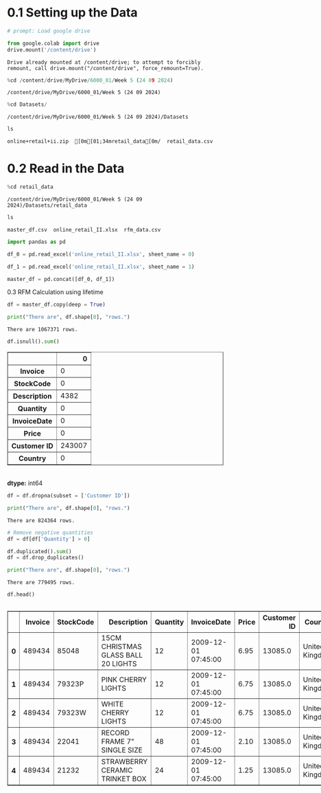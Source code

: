 # 0.1 Setting up the Data


```python
# prompt: Load google drive

from google.colab import drive
drive.mount('/content/drive')
```

    Drive already mounted at /content/drive; to attempt to forcibly remount, call drive.mount("/content/drive", force_remount=True).



```python
%cd /content/drive/MyDrive/6000_01/Week 5 (24 09 2024)
```

    /content/drive/MyDrive/6000_01/Week 5 (24 09 2024)



```python
%cd Datasets/
```

    /content/drive/MyDrive/6000_01/Week 5 (24 09 2024)/Datasets



```python
ls
```

    online+retail+ii.zip  [0m[01;34mretail_data[0m/  retail_data.csv


# 0.2 Read in the Data


```python
%cd retail_data
```

    /content/drive/MyDrive/6000_01/Week 5 (24 09 2024)/Datasets/retail_data



```python
ls
```

    master_df.csv  online_retail_II.xlsx  rfm_data.csv



```python
import pandas as pd
```


```python
df_0 = pd.read_excel('online_retail_II.xlsx', sheet_name = 0)
```


```python
df_1 = pd.read_excel('online_retail_II.xlsx', sheet_name = 1)
```


```python
master_df = pd.concat([df_0, df_1])
```

0.3 RFM Calculation using lifetime


```python
df = master_df.copy(deep = True)
```


```python
print("There are", df.shape[0], "rows.")
```

    There are 1067371 rows.



```python
df.isnull().sum()
```




<div>
<style scoped>
    .dataframe tbody tr th:only-of-type {
        vertical-align: middle;
    }

    .dataframe tbody tr th {
        vertical-align: top;
    }

    .dataframe thead th {
        text-align: right;
    }
</style>
<table border="1" class="dataframe">
  <thead>
    <tr style="text-align: right;">
      <th></th>
      <th>0</th>
    </tr>
  </thead>
  <tbody>
    <tr>
      <th>Invoice</th>
      <td>0</td>
    </tr>
    <tr>
      <th>StockCode</th>
      <td>0</td>
    </tr>
    <tr>
      <th>Description</th>
      <td>4382</td>
    </tr>
    <tr>
      <th>Quantity</th>
      <td>0</td>
    </tr>
    <tr>
      <th>InvoiceDate</th>
      <td>0</td>
    </tr>
    <tr>
      <th>Price</th>
      <td>0</td>
    </tr>
    <tr>
      <th>Customer ID</th>
      <td>243007</td>
    </tr>
    <tr>
      <th>Country</th>
      <td>0</td>
    </tr>
  </tbody>
</table>
</div><br><label><b>dtype:</b> int64</label>




```python
df = df.dropna(subset = ['Customer ID'])
```


```python
print("There are", df.shape[0], "rows.")
```

    There are 824364 rows.



```python
# Remove negative quantities
df = df[df['Quantity'] > 0]
```


```python
df.duplicated().sum()
df = df.drop_duplicates()
```


```python
print("There are", df.shape[0], "rows.")
```

    There are 779495 rows.



```python
df.head()
```





  <div id="df-1987d5e0-29ec-4af5-92da-13893e1398df" class="colab-df-container">
    <div>
<style scoped>
    .dataframe tbody tr th:only-of-type {
        vertical-align: middle;
    }

    .dataframe tbody tr th {
        vertical-align: top;
    }

    .dataframe thead th {
        text-align: right;
    }
</style>
<table border="1" class="dataframe">
  <thead>
    <tr style="text-align: right;">
      <th></th>
      <th>Invoice</th>
      <th>StockCode</th>
      <th>Description</th>
      <th>Quantity</th>
      <th>InvoiceDate</th>
      <th>Price</th>
      <th>Customer ID</th>
      <th>Country</th>
    </tr>
  </thead>
  <tbody>
    <tr>
      <th>0</th>
      <td>489434</td>
      <td>85048</td>
      <td>15CM CHRISTMAS GLASS BALL 20 LIGHTS</td>
      <td>12</td>
      <td>2009-12-01 07:45:00</td>
      <td>6.95</td>
      <td>13085.0</td>
      <td>United Kingdom</td>
    </tr>
    <tr>
      <th>1</th>
      <td>489434</td>
      <td>79323P</td>
      <td>PINK CHERRY LIGHTS</td>
      <td>12</td>
      <td>2009-12-01 07:45:00</td>
      <td>6.75</td>
      <td>13085.0</td>
      <td>United Kingdom</td>
    </tr>
    <tr>
      <th>2</th>
      <td>489434</td>
      <td>79323W</td>
      <td>WHITE CHERRY LIGHTS</td>
      <td>12</td>
      <td>2009-12-01 07:45:00</td>
      <td>6.75</td>
      <td>13085.0</td>
      <td>United Kingdom</td>
    </tr>
    <tr>
      <th>3</th>
      <td>489434</td>
      <td>22041</td>
      <td>RECORD FRAME 7" SINGLE SIZE</td>
      <td>48</td>
      <td>2009-12-01 07:45:00</td>
      <td>2.10</td>
      <td>13085.0</td>
      <td>United Kingdom</td>
    </tr>
    <tr>
      <th>4</th>
      <td>489434</td>
      <td>21232</td>
      <td>STRAWBERRY CERAMIC TRINKET BOX</td>
      <td>24</td>
      <td>2009-12-01 07:45:00</td>
      <td>1.25</td>
      <td>13085.0</td>
      <td>United Kingdom</td>
    </tr>
  </tbody>
</table>
</div>
    <div class="colab-df-buttons">

  <div class="colab-df-container">
    <button class="colab-df-convert" onclick="convertToInteractive('df-1987d5e0-29ec-4af5-92da-13893e1398df')"
            title="Convert this dataframe to an interactive table."
            style="display:none;">

  <svg xmlns="http://www.w3.org/2000/svg" height="24px" viewBox="0 -960 960 960">
    <path d="M120-120v-720h720v720H120Zm60-500h600v-160H180v160Zm220 220h160v-160H400v160Zm0 220h160v-160H400v160ZM180-400h160v-160H180v160Zm440 0h160v-160H620v160ZM180-180h160v-160H180v160Zm440 0h160v-160H620v160Z"/>
  </svg>
    </button>

  <style>
    .colab-df-container {
      display:flex;
      gap: 12px;
    }

    .colab-df-convert {
      background-color: #E8F0FE;
      border: none;
      border-radius: 50%;
      cursor: pointer;
      display: none;
      fill: #1967D2;
      height: 32px;
      padding: 0 0 0 0;
      width: 32px;
    }

    .colab-df-convert:hover {
      background-color: #E2EBFA;
      box-shadow: 0px 1px 2px rgba(60, 64, 67, 0.3), 0px 1px 3px 1px rgba(60, 64, 67, 0.15);
      fill: #174EA6;
    }

    .colab-df-buttons div {
      margin-bottom: 4px;
    }

    [theme=dark] .colab-df-convert {
      background-color: #3B4455;
      fill: #D2E3FC;
    }

    [theme=dark] .colab-df-convert:hover {
      background-color: #434B5C;
      box-shadow: 0px 1px 3px 1px rgba(0, 0, 0, 0.15);
      filter: drop-shadow(0px 1px 2px rgba(0, 0, 0, 0.3));
      fill: #FFFFFF;
    }
  </style>

    <script>
      const buttonEl =
        document.querySelector('#df-1987d5e0-29ec-4af5-92da-13893e1398df button.colab-df-convert');
      buttonEl.style.display =
        google.colab.kernel.accessAllowed ? 'block' : 'none';

      async function convertToInteractive(key) {
        const element = document.querySelector('#df-1987d5e0-29ec-4af5-92da-13893e1398df');
        const dataTable =
          await google.colab.kernel.invokeFunction('convertToInteractive',
                                                    [key], {});
        if (!dataTable) return;

        const docLinkHtml = 'Like what you see? Visit the ' +
          '<a target="_blank" href=https://colab.research.google.com/notebooks/data_table.ipynb>data table notebook</a>'
          + ' to learn more about interactive tables.';
        element.innerHTML = '';
        dataTable['output_type'] = 'display_data';
        await google.colab.output.renderOutput(dataTable, element);
        const docLink = document.createElement('div');
        docLink.innerHTML = docLinkHtml;
        element.appendChild(docLink);
      }
    </script>
  </div>


<div id="df-8419ad60-0de8-48ce-8216-c1ee92674c80">
  <button class="colab-df-quickchart" onclick="quickchart('df-8419ad60-0de8-48ce-8216-c1ee92674c80')"
            title="Suggest charts"
            style="display:none;">

<svg xmlns="http://www.w3.org/2000/svg" height="24px"viewBox="0 0 24 24"
     width="24px">
    <g>
        <path d="M19 3H5c-1.1 0-2 .9-2 2v14c0 1.1.9 2 2 2h14c1.1 0 2-.9 2-2V5c0-1.1-.9-2-2-2zM9 17H7v-7h2v7zm4 0h-2V7h2v10zm4 0h-2v-4h2v4z"/>
    </g>
</svg>
  </button>

<style>
  .colab-df-quickchart {
      --bg-color: #E8F0FE;
      --fill-color: #1967D2;
      --hover-bg-color: #E2EBFA;
      --hover-fill-color: #174EA6;
      --disabled-fill-color: #AAA;
      --disabled-bg-color: #DDD;
  }

  [theme=dark] .colab-df-quickchart {
      --bg-color: #3B4455;
      --fill-color: #D2E3FC;
      --hover-bg-color: #434B5C;
      --hover-fill-color: #FFFFFF;
      --disabled-bg-color: #3B4455;
      --disabled-fill-color: #666;
  }

  .colab-df-quickchart {
    background-color: var(--bg-color);
    border: none;
    border-radius: 50%;
    cursor: pointer;
    display: none;
    fill: var(--fill-color);
    height: 32px;
    padding: 0;
    width: 32px;
  }

  .colab-df-quickchart:hover {
    background-color: var(--hover-bg-color);
    box-shadow: 0 1px 2px rgba(60, 64, 67, 0.3), 0 1px 3px 1px rgba(60, 64, 67, 0.15);
    fill: var(--button-hover-fill-color);
  }

  .colab-df-quickchart-complete:disabled,
  .colab-df-quickchart-complete:disabled:hover {
    background-color: var(--disabled-bg-color);
    fill: var(--disabled-fill-color);
    box-shadow: none;
  }

  .colab-df-spinner {
    border: 2px solid var(--fill-color);
    border-color: transparent;
    border-bottom-color: var(--fill-color);
    animation:
      spin 1s steps(1) infinite;
  }

  @keyframes spin {
    0% {
      border-color: transparent;
      border-bottom-color: var(--fill-color);
      border-left-color: var(--fill-color);
    }
    20% {
      border-color: transparent;
      border-left-color: var(--fill-color);
      border-top-color: var(--fill-color);
    }
    30% {
      border-color: transparent;
      border-left-color: var(--fill-color);
      border-top-color: var(--fill-color);
      border-right-color: var(--fill-color);
    }
    40% {
      border-color: transparent;
      border-right-color: var(--fill-color);
      border-top-color: var(--fill-color);
    }
    60% {
      border-color: transparent;
      border-right-color: var(--fill-color);
    }
    80% {
      border-color: transparent;
      border-right-color: var(--fill-color);
      border-bottom-color: var(--fill-color);
    }
    90% {
      border-color: transparent;
      border-bottom-color: var(--fill-color);
    }
  }
</style>

  <script>
    async function quickchart(key) {
      const quickchartButtonEl =
        document.querySelector('#' + key + ' button');
      quickchartButtonEl.disabled = true;  // To prevent multiple clicks.
      quickchartButtonEl.classList.add('colab-df-spinner');
      try {
        const charts = await google.colab.kernel.invokeFunction(
            'suggestCharts', [key], {});
      } catch (error) {
        console.error('Error during call to suggestCharts:', error);
      }
      quickchartButtonEl.classList.remove('colab-df-spinner');
      quickchartButtonEl.classList.add('colab-df-quickchart-complete');
    }
    (() => {
      let quickchartButtonEl =
        document.querySelector('#df-8419ad60-0de8-48ce-8216-c1ee92674c80 button');
      quickchartButtonEl.style.display =
        google.colab.kernel.accessAllowed ? 'block' : 'none';
    })();
  </script>
</div>

    </div>
  </div>





```python
df['Customer ID'] = df['Customer ID'].astype(int)
```


```python
df.info()
```

    <class 'pandas.core.frame.DataFrame'>
    Index: 779495 entries, 0 to 541909
    Data columns (total 8 columns):
     #   Column       Non-Null Count   Dtype         
    ---  ------       --------------   -----         
     0   Invoice      779495 non-null  object        
     1   StockCode    779495 non-null  object        
     2   Description  779495 non-null  object        
     3   Quantity     779495 non-null  int64         
     4   InvoiceDate  779495 non-null  datetime64[ns]
     5   Price        779495 non-null  float64       
     6   Customer ID  779495 non-null  int64         
     7   Country      779495 non-null  object        
    dtypes: datetime64[ns](1), float64(1), int64(2), object(4)
    memory usage: 53.5+ MB



```python
import datetime

# Convert TransactionDate to datetime format
df['TransactionDate'] = pd.to_datetime(df['InvoiceDate'])

# Create CurrentDate variable
currentDate = datetime.datetime(2024, 10, 8)
```


```python
df.set_index('InvoiceDate', inplace = True)
df = df.sort_index()
```


```python
df.head()
```





  <div id="df-ad474d84-79c7-4c82-92d2-ff3d12ab8b28" class="colab-df-container">
    <div>
<style scoped>
    .dataframe tbody tr th:only-of-type {
        vertical-align: middle;
    }

    .dataframe tbody tr th {
        vertical-align: top;
    }

    .dataframe thead th {
        text-align: right;
    }
</style>
<table border="1" class="dataframe">
  <thead>
    <tr style="text-align: right;">
      <th></th>
      <th>Invoice</th>
      <th>StockCode</th>
      <th>Description</th>
      <th>Quantity</th>
      <th>Price</th>
      <th>Customer ID</th>
      <th>Country</th>
      <th>TransactionDate</th>
    </tr>
    <tr>
      <th>InvoiceDate</th>
      <th></th>
      <th></th>
      <th></th>
      <th></th>
      <th></th>
      <th></th>
      <th></th>
      <th></th>
    </tr>
  </thead>
  <tbody>
    <tr>
      <th>2009-12-01 07:45:00</th>
      <td>489434</td>
      <td>85048</td>
      <td>15CM CHRISTMAS GLASS BALL 20 LIGHTS</td>
      <td>12</td>
      <td>6.95</td>
      <td>13085</td>
      <td>United Kingdom</td>
      <td>2009-12-01 07:45:00</td>
    </tr>
    <tr>
      <th>2009-12-01 07:45:00</th>
      <td>489434</td>
      <td>79323P</td>
      <td>PINK CHERRY LIGHTS</td>
      <td>12</td>
      <td>6.75</td>
      <td>13085</td>
      <td>United Kingdom</td>
      <td>2009-12-01 07:45:00</td>
    </tr>
    <tr>
      <th>2009-12-01 07:45:00</th>
      <td>489434</td>
      <td>79323W</td>
      <td>WHITE CHERRY LIGHTS</td>
      <td>12</td>
      <td>6.75</td>
      <td>13085</td>
      <td>United Kingdom</td>
      <td>2009-12-01 07:45:00</td>
    </tr>
    <tr>
      <th>2009-12-01 07:45:00</th>
      <td>489434</td>
      <td>22041</td>
      <td>RECORD FRAME 7" SINGLE SIZE</td>
      <td>48</td>
      <td>2.10</td>
      <td>13085</td>
      <td>United Kingdom</td>
      <td>2009-12-01 07:45:00</td>
    </tr>
    <tr>
      <th>2009-12-01 07:45:00</th>
      <td>489434</td>
      <td>21232</td>
      <td>STRAWBERRY CERAMIC TRINKET BOX</td>
      <td>24</td>
      <td>1.25</td>
      <td>13085</td>
      <td>United Kingdom</td>
      <td>2009-12-01 07:45:00</td>
    </tr>
  </tbody>
</table>
</div>
    <div class="colab-df-buttons">

  <div class="colab-df-container">
    <button class="colab-df-convert" onclick="convertToInteractive('df-ad474d84-79c7-4c82-92d2-ff3d12ab8b28')"
            title="Convert this dataframe to an interactive table."
            style="display:none;">

  <svg xmlns="http://www.w3.org/2000/svg" height="24px" viewBox="0 -960 960 960">
    <path d="M120-120v-720h720v720H120Zm60-500h600v-160H180v160Zm220 220h160v-160H400v160Zm0 220h160v-160H400v160ZM180-400h160v-160H180v160Zm440 0h160v-160H620v160ZM180-180h160v-160H180v160Zm440 0h160v-160H620v160Z"/>
  </svg>
    </button>

  <style>
    .colab-df-container {
      display:flex;
      gap: 12px;
    }

    .colab-df-convert {
      background-color: #E8F0FE;
      border: none;
      border-radius: 50%;
      cursor: pointer;
      display: none;
      fill: #1967D2;
      height: 32px;
      padding: 0 0 0 0;
      width: 32px;
    }

    .colab-df-convert:hover {
      background-color: #E2EBFA;
      box-shadow: 0px 1px 2px rgba(60, 64, 67, 0.3), 0px 1px 3px 1px rgba(60, 64, 67, 0.15);
      fill: #174EA6;
    }

    .colab-df-buttons div {
      margin-bottom: 4px;
    }

    [theme=dark] .colab-df-convert {
      background-color: #3B4455;
      fill: #D2E3FC;
    }

    [theme=dark] .colab-df-convert:hover {
      background-color: #434B5C;
      box-shadow: 0px 1px 3px 1px rgba(0, 0, 0, 0.15);
      filter: drop-shadow(0px 1px 2px rgba(0, 0, 0, 0.3));
      fill: #FFFFFF;
    }
  </style>

    <script>
      const buttonEl =
        document.querySelector('#df-ad474d84-79c7-4c82-92d2-ff3d12ab8b28 button.colab-df-convert');
      buttonEl.style.display =
        google.colab.kernel.accessAllowed ? 'block' : 'none';

      async function convertToInteractive(key) {
        const element = document.querySelector('#df-ad474d84-79c7-4c82-92d2-ff3d12ab8b28');
        const dataTable =
          await google.colab.kernel.invokeFunction('convertToInteractive',
                                                    [key], {});
        if (!dataTable) return;

        const docLinkHtml = 'Like what you see? Visit the ' +
          '<a target="_blank" href=https://colab.research.google.com/notebooks/data_table.ipynb>data table notebook</a>'
          + ' to learn more about interactive tables.';
        element.innerHTML = '';
        dataTable['output_type'] = 'display_data';
        await google.colab.output.renderOutput(dataTable, element);
        const docLink = document.createElement('div');
        docLink.innerHTML = docLinkHtml;
        element.appendChild(docLink);
      }
    </script>
  </div>


<div id="df-b8919743-5321-45d5-8ec5-7db4f0c99913">
  <button class="colab-df-quickchart" onclick="quickchart('df-b8919743-5321-45d5-8ec5-7db4f0c99913')"
            title="Suggest charts"
            style="display:none;">

<svg xmlns="http://www.w3.org/2000/svg" height="24px"viewBox="0 0 24 24"
     width="24px">
    <g>
        <path d="M19 3H5c-1.1 0-2 .9-2 2v14c0 1.1.9 2 2 2h14c1.1 0 2-.9 2-2V5c0-1.1-.9-2-2-2zM9 17H7v-7h2v7zm4 0h-2V7h2v10zm4 0h-2v-4h2v4z"/>
    </g>
</svg>
  </button>

<style>
  .colab-df-quickchart {
      --bg-color: #E8F0FE;
      --fill-color: #1967D2;
      --hover-bg-color: #E2EBFA;
      --hover-fill-color: #174EA6;
      --disabled-fill-color: #AAA;
      --disabled-bg-color: #DDD;
  }

  [theme=dark] .colab-df-quickchart {
      --bg-color: #3B4455;
      --fill-color: #D2E3FC;
      --hover-bg-color: #434B5C;
      --hover-fill-color: #FFFFFF;
      --disabled-bg-color: #3B4455;
      --disabled-fill-color: #666;
  }

  .colab-df-quickchart {
    background-color: var(--bg-color);
    border: none;
    border-radius: 50%;
    cursor: pointer;
    display: none;
    fill: var(--fill-color);
    height: 32px;
    padding: 0;
    width: 32px;
  }

  .colab-df-quickchart:hover {
    background-color: var(--hover-bg-color);
    box-shadow: 0 1px 2px rgba(60, 64, 67, 0.3), 0 1px 3px 1px rgba(60, 64, 67, 0.15);
    fill: var(--button-hover-fill-color);
  }

  .colab-df-quickchart-complete:disabled,
  .colab-df-quickchart-complete:disabled:hover {
    background-color: var(--disabled-bg-color);
    fill: var(--disabled-fill-color);
    box-shadow: none;
  }

  .colab-df-spinner {
    border: 2px solid var(--fill-color);
    border-color: transparent;
    border-bottom-color: var(--fill-color);
    animation:
      spin 1s steps(1) infinite;
  }

  @keyframes spin {
    0% {
      border-color: transparent;
      border-bottom-color: var(--fill-color);
      border-left-color: var(--fill-color);
    }
    20% {
      border-color: transparent;
      border-left-color: var(--fill-color);
      border-top-color: var(--fill-color);
    }
    30% {
      border-color: transparent;
      border-left-color: var(--fill-color);
      border-top-color: var(--fill-color);
      border-right-color: var(--fill-color);
    }
    40% {
      border-color: transparent;
      border-right-color: var(--fill-color);
      border-top-color: var(--fill-color);
    }
    60% {
      border-color: transparent;
      border-right-color: var(--fill-color);
    }
    80% {
      border-color: transparent;
      border-right-color: var(--fill-color);
      border-bottom-color: var(--fill-color);
    }
    90% {
      border-color: transparent;
      border-bottom-color: var(--fill-color);
    }
  }
</style>

  <script>
    async function quickchart(key) {
      const quickchartButtonEl =
        document.querySelector('#' + key + ' button');
      quickchartButtonEl.disabled = true;  // To prevent multiple clicks.
      quickchartButtonEl.classList.add('colab-df-spinner');
      try {
        const charts = await google.colab.kernel.invokeFunction(
            'suggestCharts', [key], {});
      } catch (error) {
        console.error('Error during call to suggestCharts:', error);
      }
      quickchartButtonEl.classList.remove('colab-df-spinner');
      quickchartButtonEl.classList.add('colab-df-quickchart-complete');
    }
    (() => {
      let quickchartButtonEl =
        document.querySelector('#df-b8919743-5321-45d5-8ec5-7db4f0c99913 button');
      quickchartButtonEl.style.display =
        google.colab.kernel.accessAllowed ? 'block' : 'none';
    })();
  </script>
</div>

    </div>
  </div>





```python
# Install and import the lifetimes package

!pip install lifetimes

import lifetimes
```

    Requirement already satisfied: lifetimes in /usr/local/lib/python3.10/dist-packages (0.11.3)
    Requirement already satisfied: numpy>=1.10.0 in /usr/local/lib/python3.10/dist-packages (from lifetimes) (1.26.4)
    Requirement already satisfied: scipy>=1.0.0 in /usr/local/lib/python3.10/dist-packages (from lifetimes) (1.13.1)
    Requirement already satisfied: pandas>=0.24.0 in /usr/local/lib/python3.10/dist-packages (from lifetimes) (2.2.2)
    Requirement already satisfied: autograd>=1.2.0 in /usr/local/lib/python3.10/dist-packages (from lifetimes) (1.7.0)
    Requirement already satisfied: dill>=0.2.6 in /usr/local/lib/python3.10/dist-packages (from lifetimes) (0.3.9)
    Requirement already satisfied: python-dateutil>=2.8.2 in /usr/local/lib/python3.10/dist-packages (from pandas>=0.24.0->lifetimes) (2.8.2)
    Requirement already satisfied: pytz>=2020.1 in /usr/local/lib/python3.10/dist-packages (from pandas>=0.24.0->lifetimes) (2024.2)
    Requirement already satisfied: tzdata>=2022.7 in /usr/local/lib/python3.10/dist-packages (from pandas>=0.24.0->lifetimes) (2024.2)
    Requirement already satisfied: six>=1.5 in /usr/local/lib/python3.10/dist-packages (from python-dateutil>=2.8.2->pandas>=0.24.0->lifetimes) (1.16.0)



```python
from lifetimes.utils import summary_data_from_transaction_data

# Calculate recency, frequency, and monetary value
rfm = summary_data_from_transaction_data(df,
                                         'Customer ID',
                                         'TransactionDate',
                                         monetary_value_col='Price',
                                         observation_period_end=currentDate)

print(rfm.head())
```

                 frequency  recency       T  monetary_value
    Customer ID                                            
    12346              7.0    400.0  5412.0       27.700000
    12347              7.0    402.0  5091.0       68.744286
    12348              4.0    363.0  5125.0       44.677500
    12349              3.0    571.0  5276.0      428.620000
    12350              0.0      0.0  4997.0        0.000000


# 0.4 Specific Questions


```python
average_recency = rfm['recency'].mean()
average_frequency = rfm['frequency'].mean()
average_monetary_value = rfm['monetary_value'].mean()

print(f"Average Recency: {average_recency}")
print(f"Average Frequency: {average_frequency}")
print(f"Average Monetary Value: {average_monetary_value}")
```

    Average Recency: 273.25420846794765
    Average Frequency: 4.63033497704472
    Average Monetary Value: 50.3174045218969



```python
# Sort the RFM dataframe by monetary_value in descending order
top_customers = rfm.sort_values('monetary_value', ascending=False).head(10)

print("Top 10 Customers based on Monetary Value:")
print(top_customers[['recency', 'frequency', 'monetary_value']])
```

    Top 10 Customers based on Monetary Value:
                 recency  frequency  monetary_value
    Customer ID                                    
    12536           16.0        1.0     8322.120000
    14096           97.0       16.0     2081.990000
    14063          293.0        7.0     1915.387143
    12744          540.0        7.0     1881.391429
    15480          560.0        3.0      817.083333
    12378          433.0        1.0      656.440000
    12669          106.0        2.0      615.595000
    16072          261.0        2.0      554.765000
    16521          233.0        1.0      545.780000
    15502          539.0        9.0      478.392222



```python
# Calculating the average recency and frequency for this top 10 group
average_recency_top_customers = top_customers['recency'].mean()
average_frequency_top_customers = top_customers['frequency'].mean()

print(f"\nAverage Recency for Top 10 Customers: {average_recency_top_customers}")
print(f"Average Frequency for Top 10 Customers: {average_frequency_top_customers}")
```

    
    Average Recency for Top 10 Customers: 307.8
    Average Frequency for Top 10 Customers: 4.9


# 0.5 RFM Scoring


```python
# Assign scores for Recency, Frequency, and Monetary Value
quantiles = rfm[['frequency', 'recency', 'monetary_value']].quantile([0.2, 0.4, 0.6, 0.8]).to_dict()

def r_score(x):
    if x <= quantiles['recency'][0.2]:
        return 1
    elif x <= quantiles['recency'][0.4]:
        return 2
    elif x <= quantiles['recency'][0.6]:
        return 3
    elif x <= quantiles['recency'][0.8]:
        return 4
    else:
        return 5

def fm_score(x, c):
    if x <= quantiles[c][0.2]:
        return 1
    elif x <= quantiles[c][0.4]:
        return 2
    elif x <= quantiles[c][0.6]:
        return 3
    elif x <= quantiles[c][0.8]:
        return 4
    else:
        return 5

rfm['r_quartile'] = rfm['recency'].apply(lambda x: r_score(x))
rfm['f_quartile'] = rfm['frequency'].apply(lambda x: fm_score(x, 'frequency'))
rfm['m_quartile'] = rfm['monetary_value'].apply(lambda x: fm_score(x, 'monetary_value'))

# Combine the scores into a single RFM score
rfm['rfm_score'] = rfm.r_quartile.map(str) + rfm.f_quartile.map(str) + rfm.m_quartile.map(str)

print(rfm.head(10))
```

                 frequency  recency       T  monetary_value  r_quartile  \
    Customer ID                                                           
    12346              7.0    400.0  5412.0       27.700000           4   
    12347              7.0    402.0  5091.0       68.744286           4   
    12348              4.0    363.0  5125.0       44.677500           4   
    12349              3.0    571.0  5276.0      428.620000           4   
    12350              0.0      0.0  4997.0        0.000000           1   
    12351              0.0      0.0  5062.0        0.000000           1   
    12352              8.0    356.0  5079.0      174.532500           4   
    12353              1.0    204.0  5095.0       24.300000           3   
    12354              0.0      0.0  4919.0        0.000000           1   
    12355              1.0    353.0  5254.0       54.650000           3   
    
                 f_quartile  m_quartile rfm_score              segment  
    Customer ID                                                         
    12346                 4           3       443                Other  
    12347                 4           4       444  Potential Loyalists  
    12348                 4           3       443                Other  
    12349                 3           5       435  Potential Loyalists  
    12350                 1           1       111       Lost Customers  
    12351                 1           1       111       Lost Customers  
    12352                 5           5       455            Champions  
    12353                 2           3       323                Other  
    12354                 1           1       111       Lost Customers  
    12355                 2           4       324                Other  


# 0.6 Segmentation


```python
def segment_customers(rfm_score):
  if rfm_score in ['545', '555', '554', '454', '455', '445']:
    return 'Champions'
  elif rfm_score in ['345', '355', '354', '444', '435']:
    return 'Potential Loyalists'
  elif rfm_score in ['451', '452', '453', '541', '542']:
    return 'At Risk'
  elif rfm_score in ['111', '112', '121', '122', '123', '132', '211', '212', '221']:
    return 'Lost Customers'
  else:
    return 'Other'

rfm['segment'] = rfm['rfm_score'].apply(lambda x: segment_customers(x))

print(rfm.head(10))
```

                 frequency  recency       T  monetary_value  r_quartile  \
    Customer ID                                                           
    12346              7.0    400.0  5412.0       27.700000           4   
    12347              7.0    402.0  5091.0       68.744286           4   
    12348              4.0    363.0  5125.0       44.677500           4   
    12349              3.0    571.0  5276.0      428.620000           4   
    12350              0.0      0.0  4997.0        0.000000           1   
    12351              0.0      0.0  5062.0        0.000000           1   
    12352              8.0    356.0  5079.0      174.532500           4   
    12353              1.0    204.0  5095.0       24.300000           3   
    12354              0.0      0.0  4919.0        0.000000           1   
    12355              1.0    353.0  5254.0       54.650000           3   
    
                 f_quartile  m_quartile rfm_score              segment  
    Customer ID                                                         
    12346                 4           3       443                Other  
    12347                 4           4       444  Potential Loyalists  
    12348                 4           3       443                Other  
    12349                 3           5       435  Potential Loyalists  
    12350                 1           1       111       Lost Customers  
    12351                 1           1       111       Lost Customers  
    12352                 5           5       455            Champions  
    12353                 2           3       323                Other  
    12354                 1           1       111       Lost Customers  
    12355                 2           4       324                Other  


# 0. 7 Visualizations


```python
import matplotlib.pyplot as plt

# Bar Chart: Distribution of customers across segments
segment_counts = rfm['segment'].value_counts()
plt.figure(figsize=(10, 6))
plt.bar(segment_counts.index, segment_counts.values)
plt.xlabel('Customer Segments')
plt.ylabel('Number of Customers')
plt.title('Distribution of Customers Across Segments')
plt.show()

# Scatter Plot: Frequency vs. Monetary Value
plt.figure(figsize=(10, 6))
plt.scatter(rfm['frequency'], rfm['monetary_value'])
plt.xlabel('Frequency')
plt.ylabel('Monetary Value')
plt.title('Frequency vs. Monetary Value')

# Highlight customers with the highest RFM scores
high_rfm_customers = rfm[rfm['rfm_score'].isin(['555', '554', '545', '455', '454'])]
plt.scatter(high_rfm_customers['frequency'], high_rfm_customers['monetary_value'], color='red', label='High RFM')
plt.legend()
plt.grid(True, axis='y')  # Add grid lines only for the y-axis
plt.show()
```


    
![png](output_38_0.png)
    



    
![png](output_38_1.png)
    

